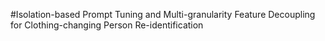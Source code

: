 #Isolation-based Prompt Tuning and Multi-granularity Feature Decoupling for Clothing-changing Person Re-identification
